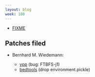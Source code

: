 ```yaml
---
layout: blog
week: 180
---
```


* [FIXME](https://bitbucket.org/zzzeek/changelog/pull-requests/1/please-make-the-references-reproducible/diff)


Patches filed
-------------

* Bernhard M. Wiedemann:

    * [vpp](https://bugzilla.opensuse.org/show_bug.cgi?id=1110294) (bug: FTBFS-j1)
    * [bedtools](https://build.opensuse.org/request/show/639378) (drop environment.pickle)
